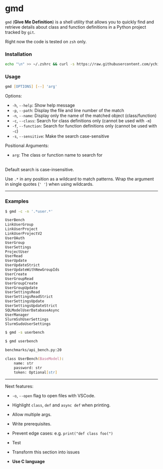 # gmd

`gmd` (**Give Me Definition**) is a shell utility that allows you to quickly find and retrieve details about class and function definitions in a Python project tracked by `git`.

Right now the code is tested on `zsh` only.

### Installation

```zsh
echo "\n" >> ~/.zshrc && curl -s https://raw.githubusercontent.com/ychiucco/gmd/refs/heads/main/gmd.zsh >> ~/.zshrc
```

### Usage

```zsh
gmd [OPTIONS] [--] 'arg'
```

Options:
- `-h`, `--help`: Show help message
- `-p`, `--path`: Display the file and line number of the match
- `-n`, `--name`: Display only the name of the matched object (class/function)
- `-c`, `--class`: Search for class definitions only (cannot be used with `-m`)
- `-f`, `--function`: Search for function definitions only (cannot be used with `-c`)
- `-s`, `--sensitive`: Make the search case-sensitive

Positional Arguments:
- `arg`: The class or function name to search for

<br>
Default search is case-insensitive.

Use `.*` in any position as a wildcard to match patterns. Wrap the argument in single quotes (`' '`) when using wildcards.

---

### Examples

```zsh
$ gmd -c -n '.*user.*'

UserBench
LinkUserGroup
LinkUserProject
LinkUserProjectV2
UserOAuth
UserGroup
UserSettings
ProjectUser
UserRead
UserUpdate
UserUpdateStrict
UserUpdateWithNewGroupIds
UserCreate
UserGroupRead
UserGroupCreate
UserGroupUpdate
UserSettingsRead
UserSettingsReadStrict
UserSettingsUpdate
UserSettingsUpdateStrict
SQLModelUserDatabaseAsync
UserManager
SlurmSshUserSettings
SlurmSudoUserSettings
```

```zsh
$ gmd -s userbench

$ gmd userbench

benchmarks/api_bench.py:20

class UserBench(BaseModel):
    name: str
    password: str
    token: Optional[str]
```

---

Next features:

- `-o`, `--open` flag to open files with VSCode.

- Highlight `class`, `def` and `async def` when printing.

- Allow multiple args.

- Write prerequisites.

- Prevent edge cases: e.g. `print("def class foo(")`

- Test

- Transform this section into issues

- **Use C language**
